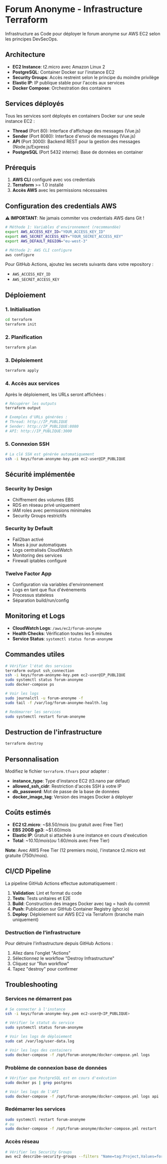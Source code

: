 # Forum Anonyme - Infrastructure Terraform

Infrastructure as Code pour déployer le forum anonyme sur AWS EC2 selon les principes DevSecOps.

## Architecture

- **EC2 Instance**: t2.micro avec Amazon Linux 2
- **PostgreSQL**: Container Docker sur l'instance EC2
- **Security Groups**: Accès restreint selon le principe du moindre privilège
- **Elastic IP**: IP publique stable pour l'accès aux services
- **Docker Compose**: Orchestration des containers

## Services déployés

Tous les services sont déployés en containers Docker sur une seule instance EC2 :

- **Thread** (Port 80): Interface d'affichage des messages (Vue.js)
- **Sender** (Port 8080): Interface d'envoi de messages (Vue.js)
- **API** (Port 3000): Backend REST pour la gestion des messages (Node.js/Express)
- **PostgreSQL** (Port 5432 interne): Base de données en container

## Prérequis

1. **AWS CLI** configuré avec vos credentials
2. **Terraform** >= 1.0 installé
3. **Accès AWS** avec les permissions nécessaires

## Configuration des credentials AWS

**⚠️ IMPORTANT**: Ne jamais commiter vos credentials AWS dans Git !

```bash
# Méthode 1: Variables d'environnement (recommandée)
export AWS_ACCESS_KEY_ID="YOUR_ACCESS_KEY_ID"
export AWS_SECRET_ACCESS_KEY="YOUR_SECRET_ACCESS_KEY"
export AWS_DEFAULT_REGION="eu-west-3"

# Méthode 2: AWS CLI configure
aws configure
```

Pour GitHub Actions, ajoutez les secrets suivants dans votre repository :
- `AWS_ACCESS_KEY_ID`
- `AWS_SECRET_ACCESS_KEY`

## Déploiement

### 1. Initialisation

```bash
cd terraform
terraform init
```

### 2. Planification

```bash
terraform plan
```

### 3. Déploiement

```bash
terraform apply
```

### 4. Accès aux services

Après le déploiement, les URLs seront affichées :

```bash
# Récupérer les outputs
terraform output

# Exemples d'URLs générées :
# Thread: http://IP_PUBLIQUE
# Sender: http://IP_PUBLIQUE:8080  
# API: http://IP_PUBLIQUE:3000
```

### 5. Connexion SSH

```bash
# La clé SSH est générée automatiquement
ssh -i keys/forum-anonyme-key.pem ec2-user@IP_PUBLIQUE
```

## Sécurité implémentée

### Security by Design
- Chiffrement des volumes EBS
- RDS en réseau privé uniquement
- IAM roles avec permissions minimales
- Security Groups restrictifs

### Security by Default
- Fail2ban activé
- Mises à jour automatiques
- Logs centralisés CloudWatch
- Monitoring des services
- Firewall iptables configuré

### Twelve Factor App
- Configuration via variables d'environnement
- Logs en tant que flux d'événements
- Processus stateless
- Séparation build/run/config

## Monitoring et Logs

- **CloudWatch Logs**: `/aws/ec2/forum-anonyme`
- **Health Checks**: Vérification toutes les 5 minutes
- **Service Status**: `systemctl status forum-anonyme`

## Commandes utiles

```bash
# Vérifier l'état des services
terraform output ssh_connection
ssh -i keys/forum-anonyme-key.pem ec2-user@IP_PUBLIQUE
sudo systemctl status forum-anonyme
sudo docker-compose ps

# Voir les logs
sudo journalctl -u forum-anonyme -f
sudo tail -f /var/log/forum-anonyme-health.log

# Redémarrer les services
sudo systemctl restart forum-anonyme
```

## Destruction de l'infrastructure

```bash
terraform destroy
```

## Personnalisation

Modifiez le fichier `terraform.tfvars` pour adapter :

- **instance_type**: Type d'instance EC2 (t3.nano par défaut)
- **allowed_ssh_cidr**: Restriction d'accès SSH à votre IP
- **db_password**: Mot de passe de la base de données
- **docker_image_tag**: Version des images Docker à déployer

## Coûts estimés

- **EC2 t2.micro**: ~$8.50/mois (ou gratuit avec Free Tier)
- **EBS 20GB gp3**: ~$1.60/mois
- **Elastic IP**: Gratuit si attachée à une instance en cours d'exécution
- **Total**: ~$10.10/mois (ou ~$1.60/mois avec Free Tier)

**Note**: Avec AWS Free Tier (12 premiers mois), l'instance t2.micro est gratuite (750h/mois).

## CI/CD Pipeline

La pipeline GitHub Actions effectue automatiquement :

1. **Validation**: Lint et format du code
2. **Tests**: Tests unitaires et E2E
3. **Build**: Construction des images Docker avec tag = hash du commit
4. **Push**: Publication sur GitHub Container Registry (ghcr.io)
5. **Deploy**: Déploiement sur AWS EC2 via Terraform (branche main uniquement)

### Destruction de l'infrastructure

Pour détruire l'infrastructure depuis GitHub Actions :
1. Allez dans l'onglet "Actions"
2. Sélectionnez le workflow "Destroy Infrastructure"
3. Cliquez sur "Run workflow"
4. Tapez "destroy" pour confirmer

## Troubleshooting

### Services ne démarrent pas
```bash
# Se connecter à l'instance
ssh -i keys/forum-anonyme-key.pem ec2-user@<IP_PUBLIQUE>

# Vérifier le statut du service
sudo systemctl status forum-anonyme

# Voir les logs de déploiement
sudo cat /var/log/user-data.log

# Voir les logs des containers
sudo docker-compose -f /opt/forum-anonyme/docker-compose.yml logs
```

### Problème de connexion base de données
```bash
# Vérifier que PostgreSQL est en cours d'exécution
sudo docker ps | grep postgres

# Voir les logs de l'API
sudo docker-compose -f /opt/forum-anonyme/docker-compose.yml logs api
```

### Redémarrer les services
```bash
sudo systemctl restart forum-anonyme
# ou
sudo docker-compose -f /opt/forum-anonyme/docker-compose.yml restart
```

### Accès réseau
```bash
# Vérifier les Security Groups
aws ec2 describe-security-groups --filters "Name=tag:Project,Values=forum-anonyme"
```
